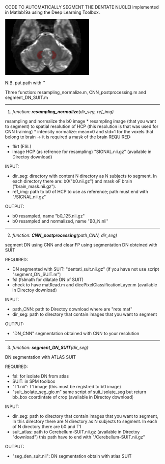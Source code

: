 CODE TO AUTOMATICALLY SEGMENT THE DENTATE NUCLEI implemented in Matlab19a using the Deep Learning Toolbox.

![alt text](https://github.com/marta-gaviraghi/segmentDN/blob/master/CNN_cap4_ok.png)

N.B. put path with ''

Three function: resampling_normalize.m, CNN_postprocessing.m and segment_DN_SUIT.m

-----------------------------------------------------------------------------------------
1) *function: **resampling_normalize**(dir_seg, ref_img)*

resampling and normalize the b0 image
	* resampling image (that you want to segment) to spatial resolution of HCP (this resolution is that was used for CNN training)
	* intensity normalize: mean=0 and std=1 for the voxels that belong to brain -> it is required a mask of the brain
REQUIRED:
- flirt (FSL)
- image HCP (as refrence for resampling) "SIGNAL.nii.gz" (available in Directoy download)

INPUT: 
- dir_seg: directory with content N directory as N subjects to segment. In each directory there are: b0("b0.nii.gz") and mask oF brain ("brain_mask.nii.gz").
- ref_img: path to b0 of HCP to use as reference; path must end with "/SIGNAL.nii.gz"

OUTPUT:
- b0 resampled, name "b0_125.nii.gz"
- b0 resampled and normalized, name "B0_N.nii"

-----------------------------------------------------------------------------------------
2) *function: **CNN_postprocessing**(path_CNN, dir_seg)*

segment DN using CNN and clear FP using segmentation DN obteined with SUIT

REQUIRED:
- DN segmented with SUIT: "dentati_suit.nii.gz" (if you have not use script "segment_DN_SUIT.m")
- fsl (fslmath for dilatate DN of SUIT)
- check to have matRead.m and dicePixelClassificationLayer.m (available in Directoy download)

INPUT:
- path_CNN: path to Directoy download where are "rete.mat" 
- dir_seg: path to directory that contain images that you want to segment

OUTPUT:
- "DN_CNN" segmentation obtained with CNN to your resolution

-----------------------------------------------------------------------------------------
3) *function: **segment_DN_SUIT**(dir_seg)*

DN segmentation with ATLAS SUIT

REQUIRED:
- fsl: for isolate DN from atlas 
- SUIT: in SPM toolbox
- "T1.nii": T1 image (this must be registred to b0 image)
- "suit_isolate_seg_gio.m" same script of suit_isolate_seg but return bb_box coordintate of crop (available in Directoy download)

INPUT:
- dir_seg: path to directory that contain images that you want to segment, In this directory there are N directory as N subjects to 	  segment. In each of N directory there are b0 and T1
- suit_atlas: path to Cerebellum-SUIT.nii.gz (available in Directoy "download") this path have to end with "/Cerebellum-SUIT.nii.gz"
       
OUTPUT:
- "seg_den_suit.nii": DN segmentation obtain with atlas SUIT
    
